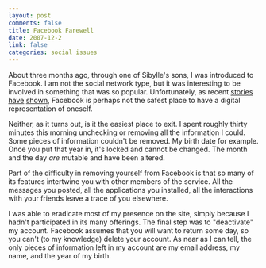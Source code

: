 ```yaml
--- 
layout: post
comments: false
title: Facebook Farewell
date: 2007-12-2
link: false
categories: social issues
---
```

About three months ago, through one of Sibylle's sons, I was introduced to Facebook.  I am not the social network type, but it was interesting to be involved in something that was so popular.  Unfortunately, as recent <a href="http://bits.blogs.nytimes.com/2007/11/30/coke-is-holding-off-on-sipping-facebooks-beacon/" title="Coke and Facebook's Beacon">stories</a> <a href="http://us.blognation.com/2007/12/01/im-ready-to-bail-on-facebook-the-new-face-of-evil/" title="Facebook is the new face of evil">have</a> <a href="http://www.zeldman.com/2007/11/28/facebook-privacy/" title="Facebook Privacy">shown</a>, Facebook is perhaps not the safest place to have a digital representation of oneself.

Neither, as it turns out, is it the easiest place to exit.  I spent roughly thirty minutes this morning unchecking or removing all the information I could.  Some pieces of information couldn't be removed.  My birth date for example.  Once you put that year in, it's locked and cannot be changed.  The month and the day <i>are</i> mutable and have been altered.

Part of the difficulty in removing yourself from Facebook is that so many of its features intertwine you with other members of the service.  All the messages you posted, all the applications you installed, all the interactions with your friends leave a trace of you elsewhere.

I was able to eradicate most of my presence on the site, simply because I hadn't participated in its many offerings.  The final step was to "deactivate" my account.  Facebook assumes that you will want to return some day, so you can't (to my knowledge) delete your account.  As near as I can tell, the only pieces of information left in my account are my email address, my name, and the year of my birth.
